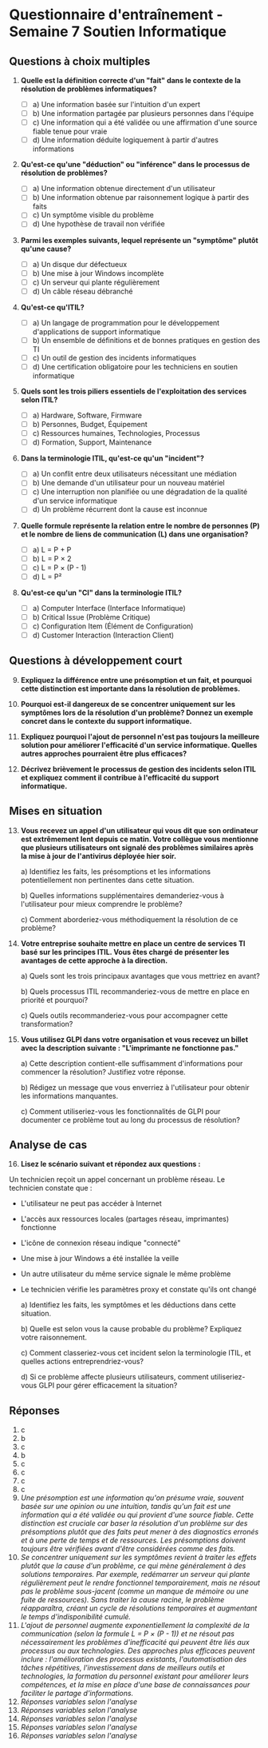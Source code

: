 # Questionnaire d'entraînement - Semaine 7 Soutien Informatique

## Questions à choix multiples

1. **Quelle est la définition correcte d'un "fait" dans le contexte de la résolution de problèmes informatiques?**

   - [ ] a) Une information basée sur l'intuition d'un expert
   - [ ] b) Une information partagée par plusieurs personnes dans l'équipe
   - [ ] c) Une information qui a été validée ou une affirmation d'une source fiable tenue pour vraie
   - [ ] d) Une information déduite logiquement à partir d'autres informations

2. **Qu'est-ce qu'une "déduction" ou "inférence" dans le processus de résolution de problèmes?**

   - [ ] a) Une information obtenue directement d'un utilisateur
   - [ ] b) Une information obtenue par raisonnement logique à partir des faits
   - [ ] c) Un symptôme visible du problème
   - [ ] d) Une hypothèse de travail non vérifiée

3. **Parmi les exemples suivants, lequel représente un "symptôme" plutôt qu'une cause?**

   - [ ] a) Un disque dur défectueux
   - [ ] b) Une mise à jour Windows incomplète
   - [ ] c) Un serveur qui plante régulièrement
   - [ ] d) Un câble réseau débranché

4. **Qu'est-ce qu'ITIL?**

   - [ ] a) Un langage de programmation pour le développement d'applications de support informatique
   - [ ] b) Un ensemble de définitions et de bonnes pratiques en gestion des TI
   - [ ] c) Un outil de gestion des incidents informatiques
   - [ ] d) Une certification obligatoire pour les techniciens en soutien informatique

5. **Quels sont les trois piliers essentiels de l'exploitation des services selon ITIL?**

   - [ ] a) Hardware, Software, Firmware
   - [ ] b) Personnes, Budget, Équipement
   - [ ] c) Ressources humaines, Technologies, Processus
   - [ ] d) Formation, Support, Maintenance

6. **Dans la terminologie ITIL, qu'est-ce qu'un "incident"?**

   - [ ] a) Un conflit entre deux utilisateurs nécessitant une médiation
   - [ ] b) Une demande d'un utilisateur pour un nouveau matériel
   - [ ] c) Une interruption non planifiée ou une dégradation de la qualité d'un service informatique
   - [ ] d) Un problème récurrent dont la cause est inconnue

7. **Quelle formule représente la relation entre le nombre de personnes (P) et le nombre de liens de communication (L) dans une organisation?**

   - [ ] a) L = P + P
   - [ ] b) L = P × 2
   - [ ] c) L = P × (P - 1)
   - [ ] d) L = P²

8. **Qu'est-ce qu'un "CI" dans la terminologie ITIL?**

   - [ ] a) Computer Interface (Interface Informatique)
   - [ ] b) Critical Issue (Problème Critique)
   - [ ] c) Configuration Item (Élément de Configuration)
   - [ ] d) Customer Interaction (Interaction Client)

## Questions à développement court

9. **Expliquez la différence entre une présomption et un fait, et pourquoi cette distinction est importante dans la résolution de problèmes.**

10. **Pourquoi est-il dangereux de se concentrer uniquement sur les symptômes lors de la résolution d'un problème? Donnez un exemple concret dans le contexte du support informatique.**

11. **Expliquez pourquoi l'ajout de personnel n'est pas toujours la meilleure solution pour améliorer l'efficacité d'un service informatique. Quelles autres approches pourraient être plus efficaces?**

12. **Décrivez brièvement le processus de gestion des incidents selon ITIL et expliquez comment il contribue à l'efficacité du support informatique.**

## Mises en situation

13. **Vous recevez un appel d'un utilisateur qui vous dit que son ordinateur est extrêmement lent depuis ce matin. Votre collègue vous mentionne que plusieurs utilisateurs ont signalé des problèmes similaires après la mise à jour de l'antivirus déployée hier soir.**

    a) Identifiez les faits, les présomptions et les informations potentiellement non pertinentes dans cette situation.

    b) Quelles informations supplémentaires demanderiez-vous à l'utilisateur pour mieux comprendre le problème?

    c) Comment aborderiez-vous méthodiquement la résolution de ce problème?

14. **Votre entreprise souhaite mettre en place un centre de services TI basé sur les principes ITIL. Vous êtes chargé de présenter les avantages de cette approche à la direction.**

    a) Quels sont les trois principaux avantages que vous mettriez en avant?

    b) Quels processus ITIL recommanderiez-vous de mettre en place en priorité et pourquoi?

    c) Quels outils recommanderiez-vous pour accompagner cette transformation?

15. **Vous utilisez GLPI dans votre organisation et vous recevez un billet avec la description suivante : "L'imprimante ne fonctionne pas."**

    a) Cette description contient-elle suffisamment d'informations pour commencer la résolution? Justifiez votre réponse.

    b) Rédigez un message que vous enverriez à l'utilisateur pour obtenir les informations manquantes.

    c) Comment utiliseriez-vous les fonctionnalités de GLPI pour documenter ce problème tout au long du processus de résolution?

## Analyse de cas

16. **Lisez le scénario suivant et répondez aux questions :**

Un technicien reçoit un appel concernant un problème réseau. Le technicien constate que :

- L'utilisateur ne peut pas accéder à Internet
- L'accès aux ressources locales (partages réseau, imprimantes) fonctionne
- L'icône de connexion réseau indique "connecté"
- Une mise à jour Windows a été installée la veille
- Un autre utilisateur du même service signale le même problème
- Le technicien vérifie les paramètres proxy et constate qu'ils ont changé

  a) Identifiez les faits, les symptômes et les déductions dans cette situation.

  b) Quelle est selon vous la cause probable du problème? Expliquez votre raisonnement.

  c) Comment classeriez-vous cet incident selon la terminologie ITIL, et quelles actions entreprendriez-vous?

  d) Si ce problème affecte plusieurs utilisateurs, comment utiliseriez-vous GLPI pour gérer efficacement la situation?

## Réponses

1. c
2. b
3. c
4. b
5. c
6. c
7. c
8. c
9. _Une présomption est une information qu'on présume vraie, souvent basée sur une opinion ou une intuition, tandis qu'un fait est une information qui a été validée ou qui provient d'une source fiable. Cette distinction est cruciale car baser la résolution d'un problème sur des présomptions plutôt que des faits peut mener à des diagnostics erronés et à une perte de temps et de ressources. Les présomptions doivent toujours être vérifiées avant d'être considérées comme des faits._
10. _Se concentrer uniquement sur les symptômes revient à traiter les effets plutôt que la cause d'un problème, ce qui mène généralement à des solutions temporaires. Par exemple, redémarrer un serveur qui plante régulièrement peut le rendre fonctionnel temporairement, mais ne résout pas le problème sous-jacent (comme un manque de mémoire ou une fuite de ressources). Sans traiter la cause racine, le problème réapparaîtra, créant un cycle de résolutions temporaires et augmentant le temps d'indisponibilité cumulé._
11. _L'ajout de personnel augmente exponentiellement la complexité de la communication (selon la formule L = P × (P - 1)) et ne résout pas nécessairement les problèmes d'inefficacité qui peuvent être liés aux processus ou aux technologies. Des approches plus efficaces peuvent inclure : l'amélioration des processus existants, l'automatisation des tâches répétitives, l'investissement dans de meilleurs outils et technologies, la formation du personnel existant pour améliorer leurs compétences, et la mise en place d'une base de connaissances pour faciliter le partage d'informations._
12. _Réponses variables selon l'analyse_
13. _Réponses variables selon l'analyse_
14. _Réponses variables selon l'analyse_
15. _Réponses variables selon l'analyse_
16. _Réponses variables selon l'analyse_
